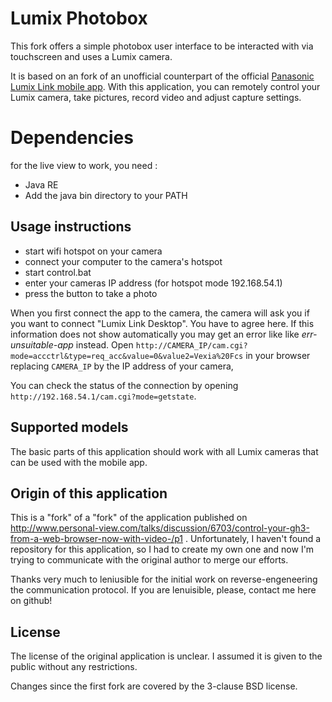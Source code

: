 # Lumix Photobox

This fork offers a simple photobox user interface to be interacted with via touchscreen and uses a Lumix camera. 

It is based on an fork of an unofficial counterpart of the official [Panasonic Lumix Link mobile app](https://play.google.com/store/apps/details?id=jp.co.panasonic.lumix_link.activity&hl=cs). With this application, you can remotely control your Lumix camera, take pictures, record video and adjust capture settings. 

# Dependencies

for the live view to work, you need :
- Java RE
- Add the java bin directory to your PATH


## Usage instructions

- start wifi hotspot on your camera
- connect your computer to the camera's hotspot
- start control.bat
- enter your cameras IP address (for hotspot mode 192.168.54.1)
- press the button to take a photo

When you first connect the app to the camera, the camera will ask you if you want to connect "Lumix Link Desktop". You have to agree here.
If this information does not show automatically you may get an error like like _err-unsuitable-app_ instead.
Open `http://CAMERA_IP/cam.cgi?mode=accctrl&type=req_acc&value=0&value2=Vexia%20Fcs` in your browser replacing `CAMERA_IP` by the IP address of your camera,

You can check the status of the connection by opening `http://192.168.54.1/cam.cgi?mode=getstate`.

## Supported models

The basic parts of this application should work with all Lumix cameras that can be used with the mobile app. 

## Origin of this application

This is a "fork" of a "fork" of the application published on http://www.personal-view.com/talks/discussion/6703/control-your-gh3-from-a-web-browser-now-with-video-/p1 . Unfortunately, I haven't found a repository for this application, so I had to create my own one and now I'm trying to communicate with the original author to merge our efforts.

Thanks very much to leniusible for the initial work on reverse-engeneering the communication protocol. If you are lenuisible, please, contact me here on github!

## License

The license of the original application is unclear. I assumed it is given to the public without any restrictions.

Changes since the first fork are covered by the 3-clause BSD license.
